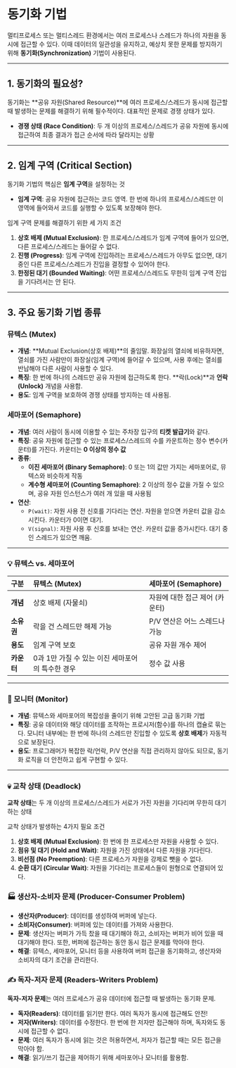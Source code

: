 # 동기화 기법

멀티프로세스 또는 멀티스레드 환경에서는 여러 프로세스나 스레드가 하나의 자원을 동시에 접근할 수 있다. 이때 데이터의 일관성을 유지하고, 예상치 못한 문제를 방지하기 위해 **동기화(Synchronization)** 기법이 사용된다.

---

## 1. 동기화의 필요성?

동기화는 **공유 자원(Shared Resource)**에 여러 프로세스/스레드가 동시에 접근할 때 발생하는 문제를 해결하기 위해 필수적이다. 대표적인 문제로 경쟁 상태가 있다.

* **경쟁 상태 (Race Condition)**: 두 개 이상의 프로세스/스레드가 공유 자원에 동시에 접근하여 최종 결과가 접근 순서에 따라 달라지는 상황

---

## 2. 임계 구역 (Critical Section)

동기화 기법의 핵심은 **임계 구역**을 설정하는 것

* **임계 구역**: 공유 자원에 접근하는 코드 영역. 한 번에 하나의 프로세스/스레드만 이 영역에 들어와서 코드를 실행할 수 있도록 보장해야 한다.

임계 구역 문제를 해결하기 위한 세 가지 조건
1.  **상호 배제 (Mutual Exclusion)**: 한 프로세스/스레드가 임계 구역에 들어가 있으면, 다른 프로세스/스레드는 들어갈 수 없다.
2.  **진행 (Progress)**: 임계 구역에 진입하려는 프로세스/스레드가 아무도 없으면, 대기 중인 다른 프로세스/스레드가 진입을 결정할 수 있어야 한다.
3.  **한정된 대기 (Bounded Waiting)**: 어떤 프로세스/스레드도 무한히 임계 구역 진입을 기다려서는 안 된다.

---

## 3. 주요 동기화 기법 종류

### 뮤텍스 (Mutex)

* **개념**: **Mutual Exclusion(상호 배제)**의 줄임말. 화장실의 열쇠에 비유하자면, 열쇠를 가진 사람만이 화장실(임계 구역)에 들어갈 수 있으며, 사용 후에는 열쇠를 반납해야 다른 사람이 사용할 수 있다.
* **특징**: 한 번에 하나의 스레드만 공유 자원에 접근하도록 한다. **락(Lock)**과 **언락(Unlock)** 개념을 사용함.
* **용도**: 임계 구역을 보호하여 경쟁 상태를 방지하는 데 사용됨.

### 세마포어 (Semaphore)

* **개념**: 여러 사람이 동시에 이용할 수 있는 주차장 입구의 **티켓 발급기**와 같다.
* **특징**: 공유 자원에 접근할 수 있는 프로세스/스레드의 수를 카운트하는 정수 변수(카운터)를 가진다. 카운터는 **0 이상의 정수 값**
* **종류**:
    * **이진 세마포어 (Binary Semaphore)**: 0 또는 1의 값만 가지는 세마포어로, 뮤텍스와 비슷하게 작동
    * **계수형 세마포어 (Counting Semaphore)**: 2 이상의 정수 값을 가질 수 있으며, 공유 자원 인스턴스가 여러 개 있을 때 사용됨
* **연산**:
    * `P(wait)`: 자원 사용 전 신호를 기다리는 연산. 자원을 얻으면 카운터 값을 감소시킨다. 카운터가 0이면 대기.
    * `V(signal)`: 자원 사용 후 신호를 보내는 연산. 카운터 값을 증가시킨다. 대기 중인 스레드가 있으면 깨움.

---

### 💡 뮤텍스 vs. 세마포어

| 구분 | 뮤텍스 (Mutex) | 세마포어 (Semaphore) |
| :--- | :--- | :--- |
| **개념** | 상호 배제 (자물쇠) | 자원에 대한 접근 제어 (카운터) |
| **소유권** | 락을 건 스레드만 해제 가능 | P/V 연산은 어느 스레드나 가능 |
| **용도** | 임계 구역 보호 | 공유 자원 개수 제어 |
| **카운터** | 0과 1만 가질 수 있는 이진 세마포어의 특수한 경우 | 정수 값 사용 |

---

### 🔄 모니터 (Monitor)

* **개념**: 뮤텍스와 세마포어의 복잡성을 줄이기 위해 고안된 고급 동기화 기법
* **특징**: 공유 데이터와 해당 데이터를 조작하는 프로시저(함수)를 하나의 캡슐로 묶는다. 모니터 내부에는 한 번에 하나의 스레드만 진입할 수 있도록 **상호 배제**가 자동적으로 보장된다.
* **용도**: 프로그래머가 복잡한 락/언락, P/V 연산을 직접 관리하지 않아도 되므로, 동기화 로직을 더 안전하고 쉽게 구현할 수 있다.

---

### 💀 교착 상태 (Deadlock)

**교착 상태**는 두 개 이상의 프로세스/스레드가 서로가 가진 자원을 기다리며 무한히 대기하는 상태

교착 상태가 발생하는 4가지 필요 조건
1.  **상호 배제 (Mutual Exclusion)**: 한 번에 한 프로세스만 자원을 사용할 수 있다.
2.  **점유 및 대기 (Hold and Wait)**: 자원을 가진 상태에서 다른 자원을 기다린다.
3.  **비선점 (No Preemption)**: 다른 프로세스가 자원을 강제로 뺏을 수 없다.
4.  **순환 대기 (Circular Wait)**: 자원을 기다리는 프로세스들이 원형으로 연결되어 있다.

### 🏭 생산자-소비자 문제 (Producer-Consumer Problem)

* **생산자(Producer)**: 데이터를 생성하여 버퍼에 넣는다.
* **소비자(Consumer)**: 버퍼에 있는 데이터를 가져와 사용한다.
* **문제**: 생산자는 버퍼가 가득 찼을 때 대기해야 하고, 소비자는 버퍼가 비어 있을 때 대기해야 한다. 또한, 버퍼에 접근하는 동안 동시 접근 문제를 막아야 한다.
* **해결**: 뮤텍스, 세마포어, 모니터 등을 사용하여 버퍼 접근을 동기화하고, 생산자와 소비자의 대기 조건을 관리한다.

### ✍️ 독자-저자 문제 (Readers-Writers Problem)

**독자-저자 문제**는 여러 프로세스가 공유 데이터에 접근할 때 발생하는 동기화 문제.

* **독자(Readers)**: 데이터를 읽기만 한다. 여러 독자가 동시에 접근해도 안전!
* **저자(Writers)**: 데이터를 수정한다. 한 번에 한 저자만 접근해야 하며, 독자와도 동시에 접근할 수 없다.
* **문제**: 여러 독자가 동시에 읽는 것은 허용하면서, 저자가 접근할 때는 모든 접근을 막아야 함.
* **해결**: 읽기/쓰기 접근을 제어하기 위해 세마포어나 모니터를 활용함.